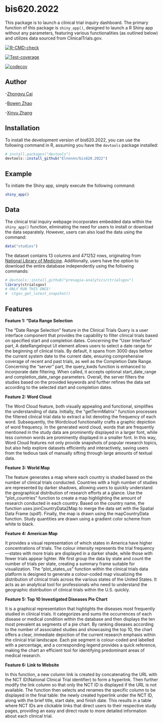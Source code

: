 # bis620.2022

This package is to launch a clinical trial inquiry dashboard. The primary function of this package is `shiny_app()`, designed to launch a R Shiny app without any parameters, featuring various functionalities (as outlined below) and utilizes data sourced from ClinicalTrials.gov.
<!-- badges: start -->
[![R-CMD-check](https://github.com/Elnnnnn/bis620.2022/actions/workflows/R-CMD-check.yaml/badge.svg)](https://github.com/Elnnnnn/bis620.2022/actions/workflows/R-CMD-check.yml)
<!-- badges: end -->

<!-- badges: start -->
[![Test-coverage](https://github.com/Elnnnnn/bis620.2022/actions/workflows/test-coverage.yaml/badge.svg)](https://github.com/Elnnnnn/bis620.2022/actions/workflows/test-coverage.yaml)
<!-- badges: end -->


<!-- badges: start -->
[![codecov](https://codecov.io/gh/Elnnnnn/bis620.2022/actions/workflows/R-CMD-check.yaml/badge.svg)](https://app.codecov.io/gh/Elnnnnn/bis620.2022/tree/main/R)
<!-- badges: end -->

## Author
-[Zhongyu Cai](https://github.com/ZoeyCai2001)  

-[Bowen Zhao](https://github.com/bowenwen)  

-[Xinyu Zhang](https://github.com/Elnnnnn)

## Installation

To install the development version of bis620.2022, you can use the following command in R, assuming you have the `devtools` package installed:

```r
# install.packages("devtools")
devtools::install_github("Elnnnnn/bis620.2022")
```

## Example



To initiate the Shiny app, simply execute the following command:

```r
shiny_app()
```

## Data

The clinical trial inquiry webpage incorporates embedded data within the `shiny_app()` function, eliminating the need for users to install or download the data separately. However, users can also load the data using the command:

```r
data("studies")
```

The dataset contains 13 columns and 471252 rows, originating from [National Library of Medicine](https://clinicaltrials.gov/). Additionally, users have the option to download the entire database independently using the following commands:

```r
# devtools::install_github("presagia-analytics/ctrialsgov")
library(ctrialsgov) 
# ONLY RUN THIS ONCE!
#  ctgov_get_latest_snapshot()
```
## Features

**Feature 1: “Data Range Selection**

The “Date Range Selection” feature in the Clinical Trials Query is a user interface component that provides the capability to filter clinical trials based on specified start and completion dates. Concerning the “User Interface” part, A dateRangeInput UI element allows users to select a date range for the beginning of clinical trials. By default, it spans from 3000 days before the current system date to the current date, ensuring comprehensive coverage of recent and past trials, as well as the Completion Date Range. Concerning the “server” part, the query_kwds function is enhanced to incorporate date filtering. When called, it accepts optional start_date_range and completion_date_range parameters. Overall, the server filters the studies based on the provided keywords and further refines the data set according to the selected start and completion dates.


**Feature 2: Word Cloud**

The Word Cloud feature, both visually appealing and functional, simplifies the understanding of data. Initially, the "getTermMatrix'' function processes the filtered clinical trial data to extract a list denoting the frequency of each word. Subsequently, the Wordcloud functionality crafts a graphic depiction of word frequency. In the generated word cloud, words that are frequently mentioned in the study data are prominently displayed in a larger font, while less common words are prominently displayed in a smaller font. In this way, Word Cloud features not only provide snapshots of popular research topics, but also help explore datasets efficiently and interactively, saving users from the tedious task of manually sifting through large amounts of textual data.


**Feature 3: World Map**

The feature generates a map where each country is shaded based on the number of clinical trials conducted. Countries with a high number of studies are represented by darker shadows, allowing users to quickly understand the geographical distribution of research efforts at a glance. Use the “plot_countries” function to create a map highlighting the amount of research conducted in each country. Based on the country name, the function uses joinCountryData2Map to merge the data set with the Spatial Data Frame (spdf). Finally, the map is drawn using the mapCountryData function. Study quantities are drawn using a gradient color scheme from white to black.


**Feature 4: American Map**

It provides a visual representation of which states in America have higher concentrations of trials. The colour intensity represents the trial frequency—states with more trials are displayed in a darker shade, while those with fewer trials appear lighter. We first group the data by state and count the number of trials per state, creating a summary frame suitable for visualization. The “plot_states_us” function within the clinical trials data platform is designed to generate a colour-coded map visualizing the distribution of clinical trials across the various states of the United States. It acts as an analytical tool for professionals who need to understand the geographic distribution of clinical trials within the U.S. quickly.


**Feature 5: Top 10 Investigated Diseases Pie Chart**

 It is a graphical representation that highlights the diseases most frequently studied in clinical trials. It categorizes and sums the occurrences of each disease or medical condition within the database and then displays the ten most prevalent as segments of a pie chart. By ranking diseases according to the number of associated studies and showcasing the top 10, the chart offers a clear, immediate depiction of the current research emphasis within the clinical trial landscape. Each pie segment is colour-coded and labelled with a percentage, and a corresponding legend provides a quick reference, making the chart an efficient tool for identifying predominant areas of medical research.


**Feature 6: Link to Website**

In this function, a new column link is created by concatenating the URL with the NCT ID(National Clinical Trial identifier) to form a hyperlink. Then further modify the link column so that only the NCT ID is displayed if the URL is not available. The function then selects and renames the specific column to be displayed in the final table: the newly created hyperlink under the NCT ID, along with the brief title, start date, and finish date. This results in a table where NCT IDs are clickable links that direct users to their respective study pages, providing an easy and direct route to more detailed information about each clinical trial.






